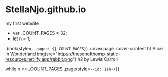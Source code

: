 # StellaNjo.github.io
my first website
- var _COUNT_PAGES = 32;
- let n = 1;

.book(style=`--pages: ${_COUNT_PAGES}`)
  .cover.page
    .cover-content
      h1 Alice in Wonderland
      img(src="https://thesonofthomp-static-resources.netlify.app/rabbit.png")
      h2 by Lewis Carroll

  while n <= _COUNT_PAGES
    .page(style=`--id: ${n++}`)
